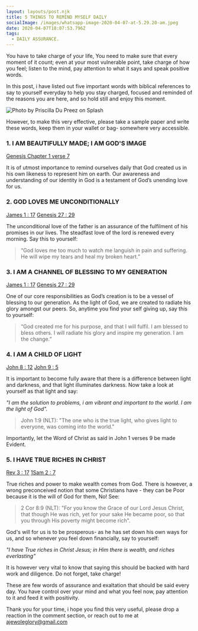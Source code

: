 ```yaml
---
layout: layouts/post.njk
title: 5 THINGS TO REMIND MYSELF DAILY
socialImage: /images/whatsapp-image-2020-04-07-at-5.29.20-am.jpeg
date: 2020-04-07T18:07:53.796Z
tags:
  - DAILY ASSURANCE.
---
```

You have to take charge of your life, You need to make sure that every moment of it count;  even at your most vulnerable point, take charge of how you feel; listen to the mind, pay attention to what it says and speak positive words.

In this post, i have listed out five important words with biblical references to say to yourself everyday to help you stay charged, focused and reminded of the reasons you are here, and so hold still and enjoy this moment.

![Photo by Priscilla Du Preez on Splash](/images/whatsapp-image-2020-04-07-at-5.29.20-am.jpeg)

However, to make this very effective, please take a sample paper and write these words, keep them in your wallet or bag- somewhere very accessible.

### 1. I AM BEAUTIFULLY MADE; I AM GOD'S IMAGE
[Genesis Chapter 1 verse 7](https://www.biblegateway.com/passage/?search=Genesis1:7&version=NLT)

It is of utmost importance to remind ourselves daily that God created us in his own likeness to represent him on earth. Our awareness and understanding of our identity in God is a testament of God’s unending love for us.


### 2. GOD LOVES ME UNCONDITIONALLY
[James 1 : 17](https://www.biblegateway.com/passage/?search=James1:17&version=NLT) [Genesis 27 : 29](https://www.biblegateway.com/passage/?search=Genesis27:29&version=NLT)

The unconditional love of the father is an assurance of the fulfilment of his promises in our lives. The steadfast love of the lord is renewed every morning. Say this to yourself:

>“God loves me too much to watch me languish in pain and suffering. He will wipe my tears and heal my broken heart.”

### 3. I AM A CHANNEL OF BLESSING TO MY GENERATION
[James 1 : 17](https://www.biblegateway.com/passage/?search=James1:17&version=NLT) [Genesis 27 : 29](https://www.biblegateway.com/passage/?search=Genesis27:29&version=NLT)

One of our core responsibilities as God’s creation is to be a vessel of blessing to our generation. As the light of God, we are created to radiate his glory amongst our peers. So, anytime you find your self giving up, say this to yourself:

>“God created me for his purpose, and that I will fulfil. I am blessed to bless others. I will radiate his glory and inspire my generation. I am the change.”


### 4. I AM A CHILD OF LIGHT
[John 8 : 12](https://www.biblegateway.com/passage/?search=John8:12&version=NLT) [John 9 : 5](https://www.biblegateway.com/passage/?search=John9:5&version=NLT)
 
It is important to become fully aware that there is a difference between light and darkness, and that light illuminates darkness. Now take a look at yourself as that light and say:

*"I am the solution to problems, i am vibrant and important to the world. I am the light of God".*

> John 1:9 (NLT): "The one who is the true light, who gives light to everyone, was coming into the world." 

Importantly, let the Word of Christ as said in  John 1 verses 9 be  made Evident. 


### 5. I HAVE TRUE RICHES IN CHRIST
[Rev 3 : 17](https://www.biblegateway.com/passage/?search=Rev3:17&version=NLT) [1Sam 2 : 7](https://www.biblegateway.com/passage/?search=1Samuel2:7&version=NLT)

True riches and power to make wealth comes from God. There is however, a wrong preconceived notion that some Christians have - they can be Poor because it is the will of God for them, No! See: 

> 2 Cor 8:9 (NLT): "For you know the Grace of our Lord Jesus Christ, that though He was rich, yet for your sake He became poor, so that you through His poverty might become rich".

God's will for us is to be prosperous- as he has set down his own ways for us, and so whenever you feel down financially, say to yourself:

*"I have True riches in Christ Jesus; in Him there is wealth, and riches everlasting"*

It is however very vital to know that saying this should be backed with hard work and diligence. Do not forget, take charge!

These are few words of assurance and exaltation that should be said every  day. You have control over your mind and what you feel now, pay attention to it and feed it with positivity. 

Thank you for your time, i hope you find this very useful, please drop a reaction in the comment section, or reach out to me at ajewoleglory@gmail.com